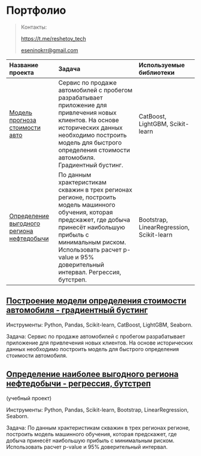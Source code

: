 # Портфолио

> Контакты:
> 
> https://t.me/reshetov_tech
> 
> eseninokrr@gmail.com

| Название проекта | Задача | Используемые библиотеки |
| :-------------------- | :--------------------- |:---------------------------|
|[Модель прогноза стоимости авто](https://github.com/Neobernis/Portfolio/blob/main/Autos/Autos_gradient_boosting.ipynb) |Сервис по продаже автомобилей с пробегом  разрабатывает приложение для привлечения новых клиентов. На основе исторических данных необходимо построить модель для быстрого определения стоимости автомобиля. Градиентный бустинг.|CatBoost, LightGBM, Scikit-learn|
|[Определение выгодного региона нефтедобычи](https://github.com/Neobernis/Portfolio/blob/main/GlavRosGosNeft/Geo_regression_bootstrap.ipynb) |По данным храктеристикам скважин в трех регионах регионе, построить модель машинного обучения, которая предскажет, где добыча принесёт наибольшую прибыль с минимальным риском. Использовать расчет p-value и 95% доверительный интервал. Регрессия, бутстреп.|Bootstrap, LinearRegression, Scikit-learn|


## [Построение модели определения стоимости автомобиля - градиентный бустинг](https://github.com/Neobernis/Portfolio/blob/main/Autos/Autos_gradient_boosting.ipynb)


Инструменты: 
Python, Pandas, Scikit-learn, CatBoost, LightGBM, Seaborn. 

Задача: Сервис по продаже автомобилей с пробегом  разрабатывает приложение для привлечения новых клиентов. На основе исторических данных необходимо построить модель для быстрого определения стоимости автомобиля.

## [Определение наиболее выгодного региона нефтедобычи - регрессия, бутстреп](https://github.com/Neobernis/Portfolio/blob/main/GlavRosGosNeft/Geo_regression_bootstrap.ipynb)
(учебный проект)

Инструменты: 
Python, Pandas, Scikit-learn, Bootstrap, LinearRegression, Seaborn.

Задача: По данным храктеристикам скважин в трех регионах регионе, построить модель машинного обучения, которая предскажет, где добыча принесёт наибольшую прибыль с минимальным риском. Использовать расчет p-value и 95% доверительный интервал. 
